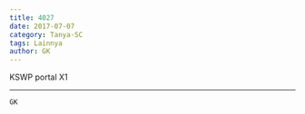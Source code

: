 ```yaml
---
title: 4027
date: 2017-07-07
category: Tanya-SC
tags: Lainnya
author: GK
---
```


KSWP portal X1

---



`GK`

